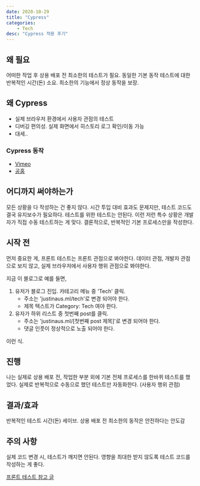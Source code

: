 ```yaml
---
date: 2020-10-29
title: "Cypress"
categories: 
    - Tech
desc: "Cypress 적용 후기"
---
```


## 왜 필요
어떠한 작업 후 상용 배포 전 최소한의 테스트가 필요.
동일한 기본 동작 테스트에 대한 반복적인 시간(돈) 소요.
최소한의 기능에서 정상 동작을 보장.

## 왜 Cypress
- 실제 브라우저 환경에서 사용자 관점의 테스트
- 디버깅 편의성. 실제 화면에서 히스토리 로그 확인/이동 가능
- 대세..

### Cypress 동작
- [Vimeo](https://vimeo.com/237527670)
- [공홈](https://www.cypress.io)


## 어디까지 써야하는가
모든 상황을 다 작성하는 건 좋지 않다.
시간 투입 대비 효과도 문제지만, 테스트 코드도 결국 유지보수가 필요하다.
테스트를 위한 테스트는 안된다.
이런 저런 특수 상황은 개발자가 직접 수동 테스트하는 게 맞다.
결론적으로, 반복적인 기본 프로세스만을 작성한다.

## 시작 전
먼저 중요한 게, 프론트 테스트는 프론트 관점으로 봐야한다.
데이터 관점, 개발자 관점으로 보지 않고, 실제 브라우저에서 사용자 행위 관점으로 봐야한다.


지금 이 블로그로 예를 들면, 
1. 유저가 블로그 진입. 카테고리 메뉴 중 'Tech' 클릭.
    - 주소는 'justinaus.ml/tech'로 변경 되어야 한다.
    - 제목 텍스트가 Category: Tech 여야 한다.
2. 유자가 하위 리스트 중 첫번째 post를 클릭.
    - 주소는 'justinaus.ml/[첫번째 post 제목]'로 변경 되어야 한다.
    - 댓글 인풋이 정상적으로 노출 되어야 한다.
    
이런 식.


## 진행
나는 실제로 상용 배포 전, 작업한 부분 외에
기본 전체 프로세스를 한바퀴 테스트를 했었다.
실제로 반복적으로 수동으로 했던 테스트만 자동화한다.
(사용자 행위 관점)



## 결과/효과
반복적인 테스트 시간(돈) 세이브.
상용 배포 전 최소한의 동작은 안전하다는 안도감

## 주의 사항
실제 코드 변경 시, 테스트가 깨지면 안된다.
영향을 최대한 받지 않도록 테스트 코드를 작성하는 게 좋다.

[프론트 테스트 참고 글](https://meetup.toast.com/search?searchText=실용적인%20프론트엔드%20테스트%20전략)
